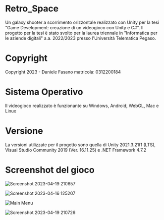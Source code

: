 # Retro_Space

Un galaxy shooter a scorrimento orizzontale realizzato con Unity per la tesi "Game Development: creazione di un videogioco con Unity e C#". Il progetto per la tesi è stato svolto per la laurea triennale in "Informatica per le aziende digitali" a.a. 2022/2023 presso l'Università Telematica Pegaso.

# Copyright

Copyright 2023 - 
Daniele Fasano matricola: 0312200184

# Sistema Operativo

Il videogioco realizzato è funzionante su Windows, Android, WebGL, Mac e Linux 

# Versione

La versioni utilizzate per il progetto sono quella di Unity 2021.3.21f1 (LTS), Visual Studio Community 2019 (Ver. 16.11.25) e .NET Framework 4.7.2

# Screenshot del gioco

![Screenshot 2023-04-19 210657](https://user-images.githubusercontent.com/83755271/233825417-bc5a03e9-5646-4aeb-aaa8-1362ec5c8f83.png)

![Screenshot 2023-04-16 125207](https://user-images.githubusercontent.com/83755271/233825449-527c9fca-c57d-4d4a-9f05-621315a11067.png)

![Main Menu](https://user-images.githubusercontent.com/83755271/233836042-7f65af35-112f-4d45-9b94-a0f44ad9d5cd.png)

![Screenshot 2023-04-19 210726](https://user-images.githubusercontent.com/83755271/233836051-f82e5f88-4d35-483b-9593-bc8675908e36.png)
